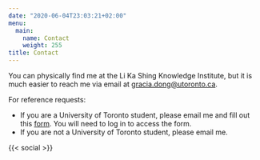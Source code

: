 ```yaml
---
date: "2020-06-04T23:03:21+02:00"
menu:
  main:
    name: Contact
    weight: 255
title: Contact
---
```


<!-- {{< contact-box >}}  -->

You can physically find me at the Li Ka Shing Knowledge Institute, but it is much easier to reach me via email at gracia.dong@utoronto.ca.

For reference requests: 
* If you are a University of Toronto student, please email me and fill out this [form](https://forms.office.com/r/EfCp9PrDiU). You will need to log in to access the form.
* If you are not a University of Toronto student, please email me. 
<!-- * Please note that I only write references for individuals with whom I have directly worked. -->

{{< social >}}
